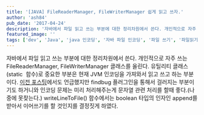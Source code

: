 ```yaml
---
title: '[JAVA] FileReaderManager, FileWriterManager 쉽게 읽고 쓰자.'
author: 'ash84'
pub_date: '2017-04-24'
description: '자바에서 파일 읽고 쓰는 부분에 대한 정리차원에서 쓴다. 개인적으로 자주 쓰는 FileReaderManager, FileWriterManager 클래스를 올린다. 유틸리티 클래스(static  함수)로 중요한 부분은 현재 JVM 인코딩을 가져와서 읽고 쓰고 하는 부분이다. [이전 포스팅](http://ash84.tistory.com/783)에서도 언급했지만 findbug 플러그인을 통해서 걸러지는 부분이기도 하거니와 인코딩 문제는 미리 처리해주는게 문자열 관련 처리를 할때'
featured_image: ''
tags: ['dev', 'Java', 'java 인코딩', '자바 파일 인코딩', '파일 쓰기', '파일읽기']
---
```



<span style="font-size: 11pt; ">자바에서 파일 읽고 쓰는 부분에 대한 정리차원에서 쓴다. 개인적으로 자주 쓰는 FileReaderManager, FileWriterManager 클래스를 올린다. 유틸리티 클래스(static  함수)로 중요한 부분은 현재 JVM 인코딩을 가져와서 읽고 쓰고 하는 부분이다. [이전 포스팅](http://ash84.tistory.com/783)에서도 언급했지만 findbug 플러그인을 통해서 걸러지는 부분이기도 하거니와 인코딩 문제는 미리 처리해주는게 문자열 관련 처리를 할때 좋다.(나중에 못찾는다.) writeLineToFile() 함수에서는 boolean 타입의 인자인 append를 받아서 이어쓰기를 할 것인지를 결정짓게 하였다. </span>

<script src="https://gist.github.com/4015504.js"></script>  
  
<script src="https://gist.github.com/4015503.js"></script>  
  
<script src="https://gist.github.com/4015500.js?file=gistfile1.java"></script>

<script async src="//pagead2.googlesyndication.com/pagead/js/adsbygoogle.js"></script>
<!-- 페이지내_긴_배너 -->
<ins class="adsbygoogle"
     style="display:inline-block;width:728px;height:90px"
     data-ad-client="ca-pub-8699046198561974"
     data-ad-slot="5480877276"></ins>
<script>
(adsbygoogle = window.adsbygoogle || []).push({});
</script>


